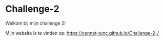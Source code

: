 # Challenge-2 
 Welkom bij mijn challenge 2!
 
 Mijn website is te vinden op: https://cennet-tunc.github.io/Challenge-2-/
 

